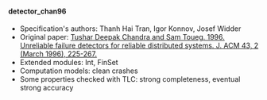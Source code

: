 #### detector_chan96
- Specification's authors: Thanh Hai Tran, Igor Konnov, Josef Widder
- Original paper: <a href="https://dl.acm.org/citation.cfm?id=226647">Tushar Deepak Chandra and Sam Toueg. 1996. Unreliable failure detectors for reliable distributed systems. J. ACM 43, 2 (March 1996), 225-267. </a>
- Extended modules: Int, FinSet
- Computation models: clean crashes
- Some properties checked with TLC: strong completeness, eventual strong accuracy


